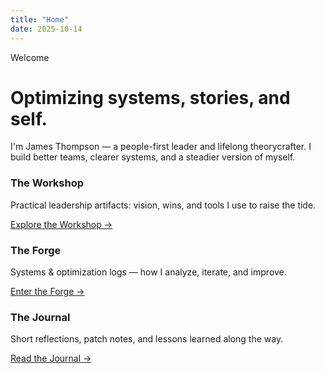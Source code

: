 ```yaml
---
title: "Home"
date: 2025-10-14
---
```


<div class="hero">
  <span class="badge">Welcome</span>
  <h1>Optimizing systems, stories, and self.</h1>
  <p>I'm James Thompson — a people-first leader and lifelong theorycrafter. I build better teams, clearer systems, and a steadier version of myself.</p>
  <div class="grid grid-2">
    <div class="card">
      <h3>The Workshop</h3>
      <p>Practical leadership artifacts: vision, wins, and tools I use to raise the tide.</p>
      <p><a href="/workshop/">Explore the Workshop →</a></p>
    </div>
    <div class="card">
      <h3>The Forge</h3>
      <p>Systems & optimization logs — how I analyze, iterate, and improve.</p>
      <p><a href="/forge/">Enter the Forge →</a></p>
    </div>
  </div>
  <div class="card">
    <h3>The Journal</h3>
    <p>Short reflections, patch notes, and lessons learned along the way.</p>
    <p><a href="/journal/">Read the Journal →</a></p>
  </div>
</div>